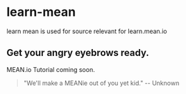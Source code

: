 learn-mean
==========

learn mean is used for source relevant for learn.mean.io

## Get your angry eyebrows ready.
MEAN.io Tutorial coming soon.

> "We'll make a MEANie out of you yet kid." -- Unknown
